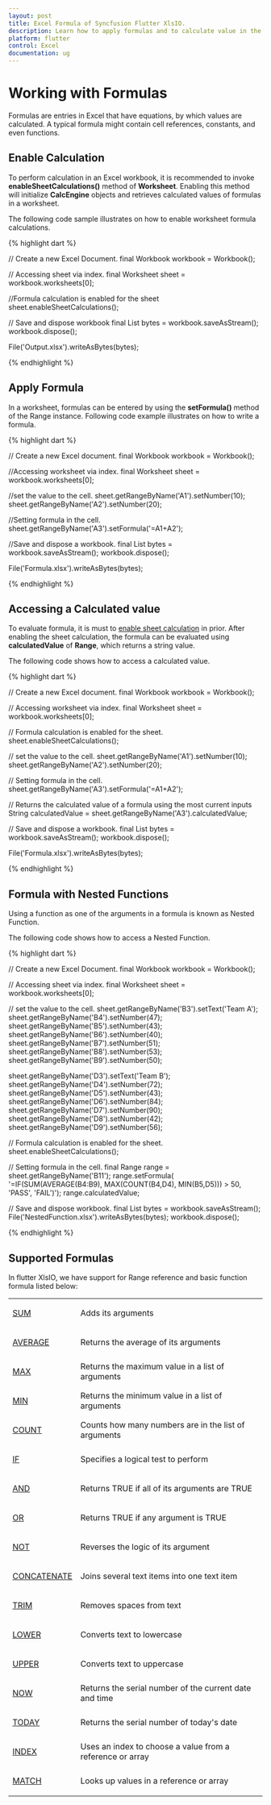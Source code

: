 ```yaml
---
layout: post
title: Excel Formula of Syncfusion Flutter XlsIO.
description: Learn how to apply formulas and to calculate value in the cells of Excel worksheet using Syncfusion Flutter XlsIO. 
platform: flutter
control: Excel
documentation: ug
---
```


# Working with Formulas

Formulas are entries in Excel that have equations, by which values are calculated. A typical formula might contain cell references, constants, and even functions.

## Enable Calculation

To perform calculation in an Excel workbook, it is recommended to invoke **enableSheetCalculations()** method of **Worksheet**. Enabling this method will initialize **CalcEngine** objects and retrieves calculated values of formulas in a worksheet.

The following code sample illustrates on how to enable worksheet formula calculations.

{% highlight dart %}

// Create a new Excel Document.
final Workbook workbook = Workbook();

// Accessing sheet via index.
final Worksheet sheet = workbook.worksheets[0];

//Formula calculation is enabled for the sheet
sheet.enableSheetCalculations();

// Save and dispose workbook
final List<int> bytes = workbook.saveAsStream();
workbook.dispose();

File('Output.xlsx').writeAsBytes(bytes);

{% endhighlight %}


## Apply Formula

In a worksheet, formulas can be entered by using the **setFormula()** method of the Range instance.
Following code example illustrates on how to write a formula.

{% highlight dart %}

// Create a new Excel document.
final Workbook workbook = Workbook();

//Accessing worksheet via index.
final Worksheet sheet = workbook.worksheets[0];

//set the value to the cell.
sheet.getRangeByName('A1').setNumber(10);
sheet.getRangeByName('A2').setNumber(20);

//Setting formula in the cell.
sheet.getRangeByName('A3').setFormula('=A1+A2');

//Save and dispose a workbook.
final List<int> bytes = workbook.saveAsStream();
workbook.dispose();

File('Formula.xlsx').writeAsBytes(bytes);

{% endhighlight %}

## Accessing a Calculated value

To evaluate formula, it is must to [enable sheet calculation](enable-sheet-calculation) in prior. After enabling the sheet calculation, the formula can be evaluated using **calculatedValue** of **Range**, which returns a string value.

The following code shows how to access a calculated value.

{% highlight dart %}

// Create a new Excel document.
final Workbook workbook = Workbook();

// Accessing worksheet via index.
final Worksheet sheet = workbook.worksheets[0];

// Formula calculation is enabled for the sheet.
sheet.enableSheetCalculations();

// set the value to the cell.
sheet.getRangeByName('A1').setNumber(10);
sheet.getRangeByName('A2').setNumber(20);

// Setting formula in the cell.
sheet.getRangeByName('A3').setFormula('=A1+A2');

// Returns the calculated value of a formula using the most current inputs
String calculatedValue = sheet.getRangeByName('A3').calculatedValue;

// Save and dispose a workbook.
final List<int> bytes = workbook.saveAsStream();
workbook.dispose();

File('Formula.xlsx').writeAsBytes(bytes);

{% endhighlight %}

## Formula with Nested Functions

Using a function as one of the arguments in a formula is known as Nested Function.

The following code shows how to access a Nested Function.

{% highlight dart %}


// Create a new Excel Document.
final Workbook workbook = Workbook();

// Accessing sheet via index.
final Worksheet sheet = workbook.worksheets[0];

// set the value to the cell.
sheet.getRangeByName('B3').setText('Team A');
sheet.getRangeByName('B4').setNumber(47);
sheet.getRangeByName('B5').setNumber(43);
sheet.getRangeByName('B6').setNumber(40);
sheet.getRangeByName('B7').setNumber(51);
sheet.getRangeByName('B8').setNumber(53);
sheet.getRangeByName('B9').setNumber(50);

sheet.getRangeByName('D3').setText('Team B');
sheet.getRangeByName('D4').setNumber(72);
sheet.getRangeByName('D5').setNumber(43);
sheet.getRangeByName('D6').setNumber(84);
sheet.getRangeByName('D7').setNumber(90);
sheet.getRangeByName('D8').setNumber(42);
sheet.getRangeByName('D9').setNumber(56);

// Formula calculation is enabled for the sheet.
sheet.enableSheetCalculations();

// Setting formula in the cell.
final Range range = sheet.getRangeByName('B11');
range.setFormula(
  '=IF(SUM(AVERAGE(B4:B9), MAX(COUNT(B4,D4), MIN(B5,D5))) > 50, \'PASS\', \'FAIL\')');
range.calculatedValue;

// Save and dispose workbook.
final List<int> bytes = workbook.saveAsStream();
File('NestedFunction.xlsx').writeAsBytes(bytes);
workbook.dispose();

{% endhighlight %}

## Supported Formulas

In flutter XlsIO, we have support for Range reference and basic function formula listed below:

<table>
<tr>
<td>

[SUM](https://help.syncfusion.com/flutter/xlsio/working-with-general-functions#sum-function)
</td>
<td>
Adds its arguments
</td>
</tr>
<tr>
<td>

[AVERAGE](https://help.syncfusion.com/flutter/xlsio/working-with-general-functions#average-function)

</td>
<td>
Returns the average of its arguments
</td>
</tr>
<tr>
<td>

[MAX](https://help.syncfusion.com/flutter/xlsio/working-with-general-functions#max-function)

</td>
<td>
Returns the maximum value in a list of arguments
</td>
</tr>
<tr>
<td>

[MIN](https://help.syncfusion.com/flutter/xlsio/working-with-general-functions#min-function)

</td>
<td>
Returns the minimum value in a list of arguments
</td>
</tr>
<tr>
<td>

[COUNT](https://help.syncfusion.com/flutter/xlsio/working-with-general-functions#count-function)

</td>
<td>
Counts how many numbers are in the list of arguments
</td>
</tr>
<tr>
<td>

[IF](https://help.syncfusion.com/flutter/xlsio/working-with-logical-function#if-function)

</td>
<td>
Specifies a logical test to perform
</td>
</tr>
<tr>
<td>

[AND]()

</td>
<td>
Returns TRUE if all of its arguments are TRUE
</td>
</tr>
<tr>
<td>

[OR]()

</td>
<td>
Returns TRUE if any argument is TRUE
</td>
</tr>
<tr>
<td>

[NOT]()

</td>
<td>
Reverses the logic of its argument
</td>
</tr>
<tr>
<td>

[CONCATENATE]()

</td>
<td>
Joins several text items into one text item
</td>
</tr>
<tr>
<td>

[TRIM]()

</td>
<td>
Removes spaces from text
</td>
</tr>
<tr>
<td>

[LOWER]()

</td>
<td>
Converts text to lowercase
</td>
</tr>
<tr>
<td>

[UPPER]()

</td>
<td>
Converts text to uppercase
</td>
</tr>
<tr>
<td>

[NOW]()

</td>
<td>
Returns the serial number of the current date and time
</td>
</tr>
<tr>
<td>

[TODAY]()

</td>
<td>
Returns the serial number of today's date
</td>
</tr>
<tr>
<td>

[INDEX]()

</td>
<td>
Uses an index to choose a value from a reference or array
</td>
</tr>
<tr>
<td>

[MATCH]()

</td>
<td>
Looks up values in a reference or array
</td>
</tr>
</table>
